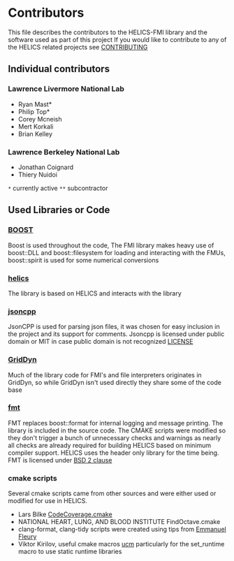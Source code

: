 # Contributors

This file describes the contributors to the HELICS-FMI library and the software used as part of this project
If you would like to contribute to any of the HELICS related projects see [CONTRIBUTING](CONTRIBUTING.md)

## Individual contributors

### Lawrence Livermore National Lab

- Ryan Mast\*
- Philip Top\*
- Corey Mcneish
- Mert Korkali
- Brian Kelley

### Lawrence Berkeley National Lab

- Jonathan Coignard
- Thiery Nuidoi

`*` currently active
`**` subcontractor

## Used Libraries or Code

### [BOOST](https://www.boost.org)

Boost is used throughout the code, The FMI library makes heavy use of boost::DLL and boost::filesystem for loading and interacting with the FMUs, boost::spirit is used for some numerical conversions

### [helics](https://github.com/GMLC-TDC/HELICS)

The library is based on HELICS and interacts with the library

### [jsoncpp](https://github.com/open-source-parsers/jsoncpp)

JsonCPP is used for parsing json files, it was chosen for easy inclusion in the project and its support for comments. Jsoncpp is licensed under public domain or MIT in case public domain is not recognized [LICENSE](https://github.com/open-source-parsers/jsoncpp/blob/master/LICENSE)

### [GridDyn](https://github.com/LLNL/GridDyn)

Much of the library code for FMI's and file interpreters originates in GridDyn, so while GridDyn isn't used directly they share some of the code base

### [fmt](http://fmtlib.net/latest/index.html)

FMT replaces boost::format for internal logging and message printing. The library is included in the source code. The CMAKE scripts were modified so they don't trigger a bunch of unnecessary checks and warnings as nearly all checks are already required for building HELICS based on minimum compiler support. HELICS uses the header only library for the time being. FMT is licensed under [BSD 2 clause](https://github.com/fmtlib/fmt/blob/master/LICENSE.rst)

### cmake scripts

Several cmake scripts came from other sources and were either used or modified for use in HELICS.

- Lars Bilke [CodeCoverage.cmake](https://github.com/bilke/cmake-modules/blob/master/CodeCoverage.cmake)
- NATIONAL HEART, LUNG, AND BLOOD INSTITUTE FindOctave.cmake
- clang-format, clang-tidy scripts were created using tips from [Emmanuel Fleury](http://www.labri.fr/perso/fleury/posts/programming/using-clang-tidy-and-clang-format.html)
- Viktor Kirilov, useful cmake macros [ucm](https://github.com/onqtam/ucm) particularly for the set_runtime macro to use static runtime libraries
